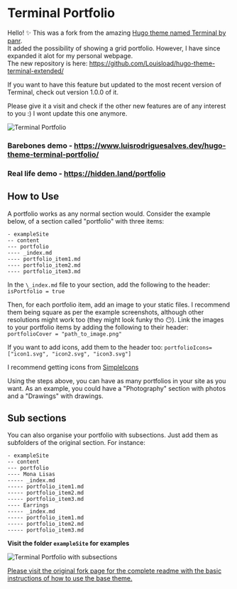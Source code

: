 # Terminal Portfolio

Hello! ✨ This was a fork from the amazing [Hugo theme named Terminal by panr](https://github.com/panr/hugo-theme-terminal).  
It added the possibility of showing a grid portfolio. However, I have since expanded it alot for my personal webpage.  
The new repository is here: https://github.com/Louisload/hugo-theme-terminal-extended/  

If you want to have this feature but updated to the most recent version of Terminal, check out version 1.0.0 of it.

Please give it a visit and check if the other new features are of any interest to you :) I wont update this one anymore.

![Terminal Portfolio](https://github.com/Louisload/hugo-theme-terminal-portfolio/blob/master/images/portfolio1.png?raw=true)

### Barebones demo - https://www.luisrodriguesalves.dev/hugo-theme-terminal-portfolio/
### Real life demo - https://hidden.land/portfolio

## How to Use
A portfolio works as any normal section would. Consider the example below, of a section called "portfolio" with three items:

```
- exampleSite
-- content
--- portfolio
---- _index.md
---- portfolio_item1.md
---- portfolio_item2.md
---- portfolio_item3.md
```

In the `\_index.md` file to your section, add the following to the header:
``isPortfolio = true`` 

Then, for each portfolio item, add an image to your static files. I recommend them being square as per the example screenshots, although other resolutions might work too (they might look funky tho 😶). Link the images to your portfolio items by adding the following to their header:
``portfolioCover = "path_to_image.png"``

If you want to add icons, add them to the header too:
``portfolioIcons=["icon1.svg", "icon2.svg", "icon3.svg"]``

I recommend getting icons from [SimpleIcons](https://simpleicons.org/)

Using the steps above, you can have as many portfolios in your site as you want. As an example, you could have a "Photography" section with photos and a "Drawings" with drawings.

## Sub sections
You can also organise your portfolio with subsections. Just add them as subfolders of the original section. For instance:
```
- exampleSite
-- content
--- portfolio
---- Mona Lisas
----- _index.md
----- portfolio_item1.md
----- portfolio_item2.md
----- portfolio_item3.md
---- Earrings
----- _index.md
----- portfolio_item1.md
----- portfolio_item2.md
----- portfolio_item3.md
```

**Visit the folder `exampleSite` for examples**

![Terminal Portfolio with subsections](https://github.com/Louisload/hugo-theme-terminal-portfolio/blob/master/images/portfolio2.png?raw=true)

[Please visit the original fork page for the complete readme with the basic instructions of how to use the base theme.](https://github.com/panr/hugo-theme-terminal)
